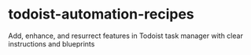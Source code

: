 # todoist-automation-recipes
Add, enhance, and resurrect features in Todoist task manager with clear instructions and blueprints
